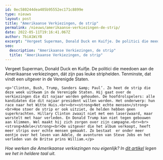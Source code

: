 ```yaml
---
id: 0ec580244dea405b95552ec171c8899e
type: nieuws
layout: post
title: "Amerikaanse Verkiezingen, de strip"
permalink: /nieuws/amerikaanse-verkiezingen-de-strip/
date: 2022-05-11T19:16:41.067Z
author: 7biA1WiYB
excerpt: "Vergeet Superman, Donald Duck en Kuifje. De politici die meedoen aan de Amerikaanse verkiezingen, dát zijn pas leuke striphelden. Tenminste, dat vindt een uitgever in de Verenigde Staten.  "
seo:
  description: "Amerikaanse Verkiezingen, de strip"
  title: "Amerikaanse Verkiezingen, de strip"
---
```

Vergeet Superman, Donald Duck en Kuifje. De politici die meedoen aan de Amerikaanse verkiezingen, dát zijn pas leuke striphelden. Tenminste, dat vindt een uitgever in de Verenigde Staten.  

    <p>‘Clinton, Bush, Trump, Sanders &amp; Paul’. Zo heet de strip die deze week uitkwam in de Verenigde Staten. Hij gaat over de verkiezingen die dit najaar worden gehouden. De hoofdrolspelers: alle kandidaten die dit najaar president willen worden. Het onderwerp: hun  race naar het Witte Huis.<br><br><strong>Net echte mensen</strong><br>Hoe stoer de strip er ook uitziet, de helden hebben geen superkrachten. Hillary Clinton zwaait niet met een laserzwaard, maar worstelt met haar verleden. En Donald Trump kan niet tegen gebouwen aan klimmen. Wel maakt hij zich zorgen over zijn campagne.<br><br><strong>Adele</strong><br>De uitgever die het album verkoopt, heeft meer strips over echte mensen gemaakt. Zo bestaat  er onder meer eentje over het leven van Adele, de avonturen van Steve Jobs en het verleden van de Britse prins William.</p>
<p><em>Hoe werken die Amerikaanse verkiezingen nou eigenlijk? In <a href="https://original.sevendays.nl/nieuws/7-vragen-over-de-amerikaanse-presidentsverkiezingen">dit artikel</a> legen we het in heldere taal uit.</em></p>  
